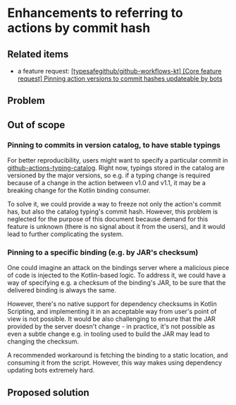 # Enhancements to referring to actions by commit hash

## Related items

* a feature request: [[typesafegithub/github-workflows-kt] [Core feature request] Pinning action versions to commit hashes updateable by bots](https://github.com/typesafegithub/github-workflows-kt/issues/1691)

## Problem

## Out of scope

### Pinning to commits in version catalog, to have stable typings

For better reproducibility, users might want to specify a particular commit in
[github-actions-typing-catalog](https://github.com/typesafegithub/github-actions-typing-catalog). Right now, typings
stored in the catalog are versioned by the major versions, so e.g. if a typing change is required because of a change in
the action between v1.0 and v1.1, it may be a breaking change for the Kotlin binding consumer.

To solve it, we could provide a way to freeze not only the action's commit has, but also the catalog typing's commit
hash. However, this problem is neglected for the purpose of this document because demand for this feature is unknown
(there is no signal about it from the users), and it would lead to further complicating the system.

### Pinning to a specific binding (e.g. by JAR's checksum)

One could imagine an attack on the bindings server where a malicious piece of code is injected to the Kotlin-based
logic. To address it, we could have a way of specifying e.g. a checksum of the binding's JAR, to be sure that the
delivered binding is always the same.

However, there's no native support for dependency checksums in Kotlin Scripting, and implementing it in an acceptable
way from user's point of view is not possible. It would be also challenging to ensure that the JAR provided by the
server doesn't change - in practice, it's not possible as even a subtle change e.g. in tooling used to build the JAR may
lead to changing the checksum.

A recommended workaround is fetching the binding to a static location, and consuming it from the script. However, this
way makes using dependency updating bots extremely hard.

## Proposed solution
